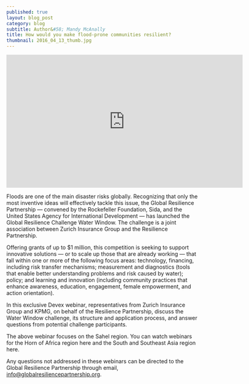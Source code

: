 ```yaml
---
published: true
layout: blog_post
category: blog
subtitle: Author&#58; Mandy McAnally
title: How would you make flood-prone communities resilient?
thumbnail: 2016_04_13_thumb.jpg
---
```


<div class="videoWrapper">
	<iframe width="616" height="347" src="https://www.youtube.com/embed/mFaKnbyjlUk?rel=0&amp;controls=0&amp;showinfo=0" frameborder="0" allowfullscreen></iframe>
</div>

Floods are one of the main disaster risks globally. Recognizing that only the most inventive ideas will effectively tackle this issue, the Global Resilience Partnership — convened by the Rockefeller Foundation, Sida, and the United States Agency for International Development — has launched the Global Resilience Challenge Water Window. The challenge is a joint association between Zurich Insurance Group and the Resilience Partnership.

Offering grants of up to $1 million, this competition is seeking to support innovative solutions — or to scale up those that are already working — that fall within one or more of the following focus areas: technology, financing, including risk transfer mechanisms; measurement and diagnostics (tools that enable better understanding problems and risk caused by water); policy; and learning and innovation (including community practices that enhance awareness, education, engagement, female empowerment, and action orientation).

In this exclusive Devex webinar, representatives from Zurich Insurance Group and KPMG, on behalf of the Resilience Partnership, discuss the Water Window challenge, its structure and application process, and answer questions from potential challenge participants.

The above webinar focuses on the Sahel region. You can watch webinars for the Horn of Africa region here and the South and Southeast Asia region here.

Any questions not addressed in these webinars can be directed to the Global Resilience Partnership through email, info@globalresiliencepartnership.org.


